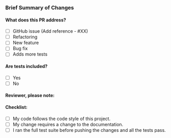 ### Brief Summary of Changes
<!-- Provide some context as to what was changed, from an implementation standpoint. -->

#### What does this PR address?
- [ ] GitHub issue (Add reference - #XX)
- [ ] Refactoring
- [ ] New feature
- [ ] Bug fix
- [ ] Adds more tests

#### Are tests included?
- [ ] Yes
- [ ] No

#### Reviewer, please note:
<!--
List anything here that the reviewer should pay special attention to. This might
include, for example:
* Dependence on other PRs
* Reference to other Cloudinary SDKs
* Changes that seem arbitrary without further explanations
-->

#### Checklist:
<!--- Go over all the following points, and put an `x` in all the boxes that apply. -->
<!--- If you're unsure about any of these, don't hesitate to ask. We're here to help! -->
- [ ] My code follows the code style of this project.
- [ ] My change requires a change to the documentation.
- [ ] I ran the full test suite before pushing the changes and all the tests pass.
